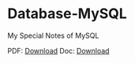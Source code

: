 # Database-MySQL
My Special Notes of MySQL

PDF: [Download](https://github.com/Rakib-Hasan-455/Database-MySQL/blob/main/Database%20All%20Query%20Hard%20Note.pdf)
Doc: [Download](https://github.com/Rakib-Hasan-455/Database-MySQL/blob/main/Database%20All%20Query%20Hard%20Note.docx)
